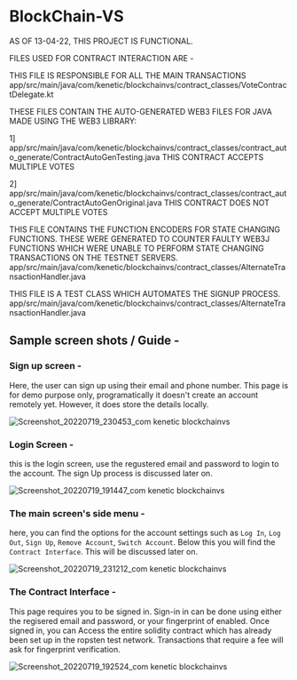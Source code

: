 # BlockChain-VS

AS OF 13-04-22, THIS PROJECT IS FUNCTIONAL.

FILES USED FOR CONTRACT INTERACTION ARE -

THIS FILE IS RESPONSIBLE FOR ALL THE MAIN TRANSACTIONS
app/src/main/java/com/kenetic/blockchainvs/contract_classes/VoteContractDelegate.kt

THESE FILES CONTAIN THE AUTO-GENERATED WEB3 FILES FOR JAVA MADE USING THE WEB3 LIBRARY:

1] app/src/main/java/com/kenetic/blockchainvs/contract_classes/contract_auto_generate/ContractAutoGenTesting.java
    THIS CONTRACT ACCEPTS MULTIPLE VOTES

2] app/src/main/java/com/kenetic/blockchainvs/contract_classes/contract_auto_generate/ContractAutoGenOriginal.java
    THIS CONTRACT DOES NOT ACCEPT MULTIPLE VOTES

THIS FILE CONTAINS THE FUNCTION ENCODERS FOR STATE CHANGING FUNCTIONS. THESE WERE GENERATED TO COUNTER FAULTY WEB3J FUNCTIONS WHICH WERE UNABLE TO PERFORM STATE CHANGING TRANSACTIONS ON THE TESTNET SERVERS.
app/src/main/java/com/kenetic/blockchainvs/contract_classes/AlternateTransactionHandler.java

THIS FILE IS A TEST CLASS WHICH AUTOMATES THE SIGNUP PROCESS.
app/src/main/java/com/kenetic/blockchainvs/contract_classes/AlternateTransactionHandler.java

## Sample screen shots / Guide -

### Sign up screen -

Here, the user can sign up using their email and phone number. This page is for demo purpose only, programatically it doesn't create an account remotely yet. However, it does store the details locally.

![Screenshot_20220719_230453_com kenetic blockchainvs](https://user-images.githubusercontent.com/94210466/179814908-4d390c72-78ce-4da6-a1b5-2e1c6fdf8306.jpg)

### Login Screen -

this is the login screen, use the regustered email and password to login to the account. The sign Up process is discussed later on.

![Screenshot_20220719_191447_com kenetic blockchainvs](https://user-images.githubusercontent.com/94210466/179783970-134c3b4d-8ccf-4024-9cd3-1c4395858c67.jpg)

### The main screen's side menu -

here, you can find the options for the account settings such as `Log In`, `Log Out`, `Sign Up`, `Remove Account`, `Switch Account`. Below this you will find the `Contract Interface`. This will be discussed later on.

![Screenshot_20220719_231212_com kenetic blockchainvs](https://user-images.githubusercontent.com/94210466/179815128-f3d0414f-23b4-4495-b4af-47a2d085ff62.jpg)

### The Contract Interface -

This page requires you to be signed in. Sign-in in can be done using either the regisered email and password, or your fingerprint of enabled. Once signed in, you can Access the entire solidity contract which has already been set up in the ropsten test network. Transactions that require a fee will ask for fingerprint verification.

![Screenshot_20220719_192524_com kenetic blockchainvs](https://user-images.githubusercontent.com/94210466/179812778-1f60bd7b-a40f-47de-a448-ac4a3a84657f.jpg)


